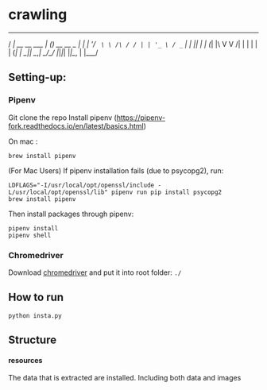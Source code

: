 # crawling
  ____                    _ _
 / ___|_ __ __ ___      _| (_)_ __   __ _
| |   | '__/ _` \ \ /\ / / | | '_ \ / _` |
| |___| | | (_| |\ V  V /| | | | | | (_| |
 \____|_|  \__,_| \_/\_/ |_|_|_| |_|\__, |
                                    |___/
## Setting-up:
### Pipenv
Git clone the repo
Install pipenv (https://pipenv-fork.readthedocs.io/en/latest/basics.html)

On mac :
```
brew install pipenv
```

(For Mac Users) If pipenv installation fails (due to psycopg2), run:

```
LDFLAGS="-I/usr/local/opt/openssl/include -L/usr/local/opt/openssl/lib" pipenv run pip install psycopg2
brew install pipenv
```

Then install packages through pipenv:

```
pipenv install
pipenv shell
```
### Chromedriver
Download [chromedriver](https://sites.google.com/a/chromium.org/chromedriver/) and put it into root folder:
`./`

## How to run
```
python insta.py
```

## Structure

#### resources
The data that is extracted are installed. Including both data and images
